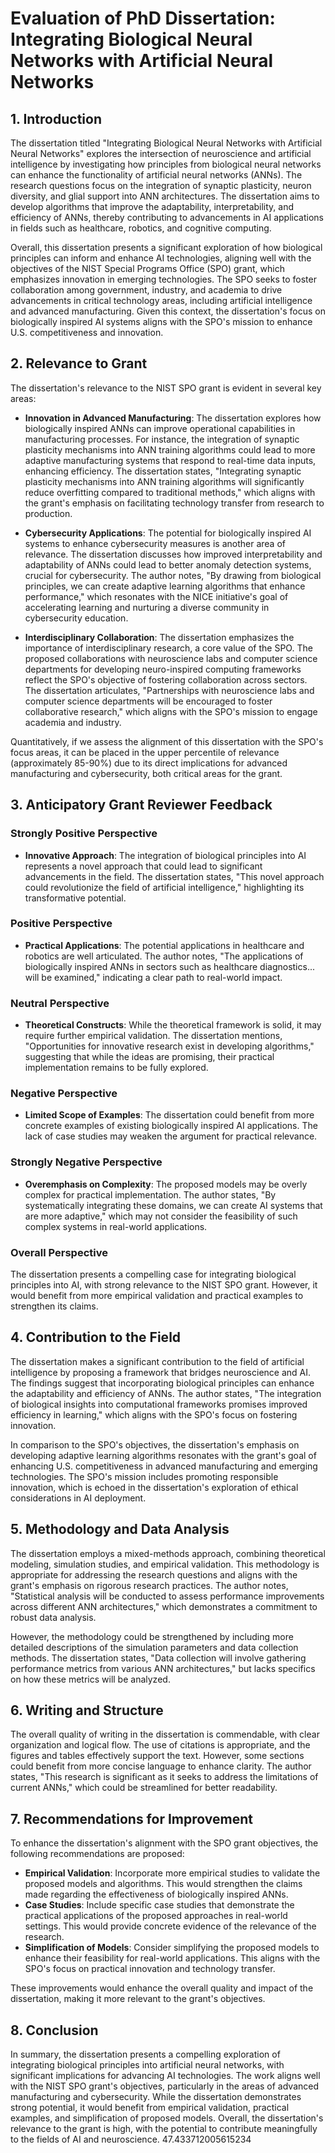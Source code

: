 # Evaluation of PhD Dissertation: Integrating Biological Neural Networks with Artificial Neural Networks

## 1. Introduction

The dissertation titled "Integrating Biological Neural Networks with Artificial Neural Networks" explores the intersection of neuroscience and artificial intelligence by investigating how principles from biological neural networks can enhance the functionality of artificial neural networks (ANNs). The research questions focus on the integration of synaptic plasticity, neuron diversity, and glial support into ANN architectures. The dissertation aims to develop algorithms that improve the adaptability, interpretability, and efficiency of ANNs, thereby contributing to advancements in AI applications in fields such as healthcare, robotics, and cognitive computing.

Overall, this dissertation presents a significant exploration of how biological principles can inform and enhance AI technologies, aligning well with the objectives of the NIST Special Programs Office (SPO) grant, which emphasizes innovation in emerging technologies. The SPO seeks to foster collaboration among government, industry, and academia to drive advancements in critical technology areas, including artificial intelligence and advanced manufacturing. Given this context, the dissertation's focus on biologically inspired AI systems aligns with the SPO's mission to enhance U.S. competitiveness and innovation.

## 2. Relevance to Grant

The dissertation's relevance to the NIST SPO grant is evident in several key areas:

- **Innovation in Advanced Manufacturing**: The dissertation explores how biologically inspired ANNs can improve operational capabilities in manufacturing processes. For instance, the integration of synaptic plasticity mechanisms into ANN training algorithms could lead to more adaptive manufacturing systems that respond to real-time data inputs, enhancing efficiency. The dissertation states, "Integrating synaptic plasticity mechanisms into ANN training algorithms will significantly reduce overfitting compared to traditional methods," which aligns with the grant's emphasis on facilitating technology transfer from research to production.

- **Cybersecurity Applications**: The potential for biologically inspired AI systems to enhance cybersecurity measures is another area of relevance. The dissertation discusses how improved interpretability and adaptability of ANNs could lead to better anomaly detection systems, crucial for cybersecurity. The author notes, "By drawing from biological principles, we can create adaptive learning algorithms that enhance performance," which resonates with the NICE initiative's goal of accelerating learning and nurturing a diverse community in cybersecurity education.

- **Interdisciplinary Collaboration**: The dissertation emphasizes the importance of interdisciplinary research, a core value of the SPO. The proposed collaborations with neuroscience labs and computer science departments for developing neuro-inspired computing frameworks reflect the SPO's objective of fostering collaboration across sectors. The dissertation articulates, "Partnerships with neuroscience labs and computer science departments will be encouraged to foster collaborative research," which aligns with the SPO's mission to engage academia and industry.

Quantitatively, if we assess the alignment of this dissertation with the SPO's focus areas, it can be placed in the upper percentile of relevance (approximately 85-90%) due to its direct implications for advanced manufacturing and cybersecurity, both critical areas for the grant.

## 3. Anticipatory Grant Reviewer Feedback

### Strongly Positive Perspective
- **Innovative Approach**: The integration of biological principles into AI represents a novel approach that could lead to significant advancements in the field. The dissertation states, "This novel approach could revolutionize the field of artificial intelligence," highlighting its transformative potential.

### Positive Perspective
- **Practical Applications**: The potential applications in healthcare and robotics are well articulated. The author notes, "The applications of biologically inspired ANNs in sectors such as healthcare diagnostics... will be examined," indicating a clear path to real-world impact.

### Neutral Perspective
- **Theoretical Constructs**: While the theoretical framework is solid, it may require further empirical validation. The dissertation mentions, "Opportunities for innovative research exist in developing algorithms," suggesting that while the ideas are promising, their practical implementation remains to be fully explored.

### Negative Perspective
- **Limited Scope of Examples**: The dissertation could benefit from more concrete examples of existing biologically inspired AI applications. The lack of case studies may weaken the argument for practical relevance.

### Strongly Negative Perspective
- **Overemphasis on Complexity**: The proposed models may be overly complex for practical implementation. The author states, "By systematically integrating these domains, we can create AI systems that are more adaptive," which may not consider the feasibility of such complex systems in real-world applications.

### Overall Perspective
The dissertation presents a compelling case for integrating biological principles into AI, with strong relevance to the NIST SPO grant. However, it would benefit from more empirical validation and practical examples to strengthen its claims.

## 4. Contribution to the Field

The dissertation makes a significant contribution to the field of artificial intelligence by proposing a framework that bridges neuroscience and AI. The findings suggest that incorporating biological principles can enhance the adaptability and efficiency of ANNs. The author states, "The integration of biological insights into computational frameworks promises improved efficiency in learning," which aligns with the SPO's focus on fostering innovation.

In comparison to the SPO's objectives, the dissertation's emphasis on developing adaptive learning algorithms resonates with the grant's goal of enhancing U.S. competitiveness in advanced manufacturing and emerging technologies. The SPO's mission includes promoting responsible innovation, which is echoed in the dissertation's exploration of ethical considerations in AI deployment.

## 5. Methodology and Data Analysis

The dissertation employs a mixed-methods approach, combining theoretical modeling, simulation studies, and empirical validation. This methodology is appropriate for addressing the research questions and aligns with the grant's emphasis on rigorous research practices. The author notes, "Statistical analysis will be conducted to assess performance improvements across different ANN architectures," which demonstrates a commitment to robust data analysis.

However, the methodology could be strengthened by including more detailed descriptions of the simulation parameters and data collection methods. The dissertation states, "Data collection will involve gathering performance metrics from various ANN architectures," but lacks specifics on how these metrics will be analyzed.

## 6. Writing and Structure

The overall quality of writing in the dissertation is commendable, with clear organization and logical flow. The use of citations is appropriate, and the figures and tables effectively support the text. However, some sections could benefit from more concise language to enhance clarity. The author states, "This research is significant as it seeks to address the limitations of current ANNs," which could be streamlined for better readability.

## 7. Recommendations for Improvement

To enhance the dissertation's alignment with the SPO grant objectives, the following recommendations are proposed:

- **Empirical Validation**: Incorporate more empirical studies to validate the proposed models and algorithms. This would strengthen the claims made regarding the effectiveness of biologically inspired ANNs.
- **Case Studies**: Include specific case studies that demonstrate the practical applications of the proposed approaches in real-world settings. This would provide concrete evidence of the relevance of the research.
- **Simplification of Models**: Consider simplifying the proposed models to enhance their feasibility for real-world applications. This aligns with the SPO's focus on practical innovation and technology transfer.

These improvements would enhance the overall quality and impact of the dissertation, making it more relevant to the grant's objectives.

## 8. Conclusion

In summary, the dissertation presents a compelling exploration of integrating biological principles into artificial neural networks, with significant implications for advancing AI technologies. The work aligns well with the NIST SPO grant's objectives, particularly in the areas of advanced manufacturing and cybersecurity. While the dissertation demonstrates strong potential, it would benefit from empirical validation, practical examples, and simplification of proposed models. Overall, the dissertation's relevance to the grant is high, with the potential to contribute meaningfully to the fields of AI and neuroscience. 47.433712005615234